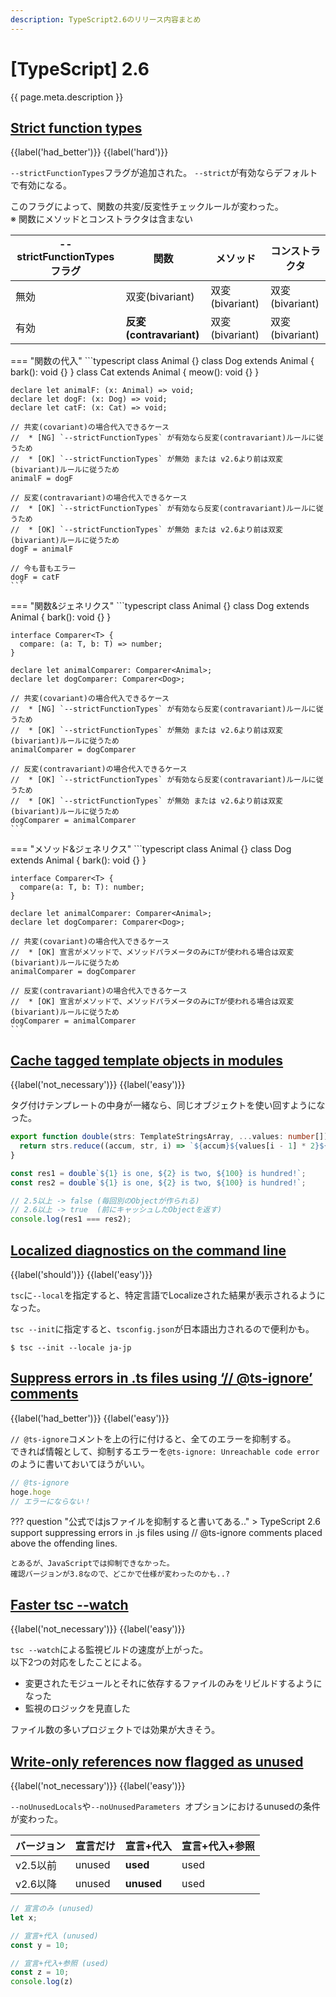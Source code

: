 ```yaml
---
description: TypeScript2.6のリリース内容まとめ
---
```


# [TypeScript] 2.6

{{ page.meta.description }}


## [Strict function types]

[Strict function types]: https://www.typescriptlang.org/docs/handbook/release-notes/typescript-2-6.html#strict-function-types

{{label('had_better')}} {{label('hard')}}

`--strictFunctionTypes`フラグが追加された。
`--strict`が有効ならデフォルトで有効になる。

このフラグによって、関数の共変/反変性チェックルールが変わった。  
※ 関数にメソッドとコンストラクタは含まない

| --strictFunctionTypes フラグ | 関数                    | メソッド        | コンストラクタ  |
| ------------------------------ | ----------------------- | --------------- | --------------- |
| 無効                           | 双変(bivariant)         | 双変(bivariant) | 双変(bivariant) |
| 有効                           | **反変(contravariant)** | 双変(bivariant) | 双変(bivariant) |

=== "関数の代入"
    ```typescript
    class Animal {}
    class Dog extends Animal {
        bark(): void {}
    }
    class Cat extends Animal {
        meow(): void {}
    }

    declare let animalF: (x: Animal) => void;
    declare let dogF: (x: Dog) => void;
    declare let catF: (x: Cat) => void;

    // 共変(covariant)の場合代入できるケース
    //  * [NG] `--strictFunctionTypes` が有効なら反変(contravariant)ルールに従うため
    //  * [OK] `--strictFunctionTypes` が無効 または v2.6より前は双変(bivariant)ルールに従うため
    animalF = dogF
    
    // 反変(contravariant)の場合代入できるケース
    //  * [OK] `--strictFunctionTypes` が有効なら反変(contravariant)ルールに従うため
    //  * [OK] `--strictFunctionTypes` が無効 または v2.6より前は双変(bivariant)ルールに従うため
    dogF = animalF
    
    // 今も昔もエラー
    dogF = catF
    ```

=== "関数&ジェネリクス"
    ```typescript
    class Animal {}
    class Dog extends Animal {
      bark(): void {}
    }

    interface Comparer<T> {
      compare: (a: T, b: T) => number;
    }

    declare let animalComparer: Comparer<Animal>;
    declare let dogComparer: Comparer<Dog>;

    // 共変(covariant)の場合代入できるケース
    //  * [NG] `--strictFunctionTypes` が有効なら反変(contravariant)ルールに従うため
    //  * [OK] `--strictFunctionTypes` が無効 または v2.6より前は双変(bivariant)ルールに従うため
    animalComparer = dogComparer

    // 反変(contravariant)の場合代入できるケース
    //  * [OK] `--strictFunctionTypes` が有効なら反変(contravariant)ルールに従うため
    //  * [OK] `--strictFunctionTypes` が無効 または v2.6より前は双変(bivariant)ルールに従うため
    dogComparer = animalComparer
    ```

=== "メソッド&ジェネリクス"
    ```typescript
    class Animal {}
    class Dog extends Animal {
      bark(): void {}
    }

    interface Comparer<T> {
      compare(a: T, b: T): number;
    }

    declare let animalComparer: Comparer<Animal>;
    declare let dogComparer: Comparer<Dog>;

    // 共変(covariant)の場合代入できるケース
    //  * [OK] 宣言がメソッドで、メソッドパラメータのみにTが使われる場合は双変(bivariant)ルールに従うため
    animalComparer = dogComparer

    // 反変(contravariant)の場合代入できるケース
    //  * [OK] 宣言がメソッドで、メソッドパラメータのみにTが使われる場合は双変(bivariant)ルールに従うため
    dogComparer = animalComparer
    ```


## [Cache tagged template objects in modules]

[Cache tagged template objects in modules]: https://www.typescriptlang.org/docs/handbook/release-notes/typescript-2-6.html#cache-tagged-template-objects-in-modules

{{label('not_necessary')}} {{label('easy')}}

タグ付けテンプレートの中身が一緒なら、同じオブジェクトを使い回すようになった。

```typescript
export function double(strs: TemplateStringsArray, ...values: number[]) {
  return strs.reduce((accum, str, i) => `${accum}${values[i - 1] * 2}${str}`);
}

const res1 = double`${1} is one, ${2} is two, ${100} is hundred!`;
const res2 = double`${1} is one, ${2} is two, ${100} is hundred!`;

// 2.5以上 -> false (毎回別のObjectが作られる)
// 2.6以上 -> true  (前にキャッシュしたObjectを返す)
console.log(res1 === res2);
```


## [Localized diagnostics on the command line]

[Localized diagnostics on the command line]: https://www.typescriptlang.org/docs/handbook/release-notes/typescript-2-6.html#localized-diagnostics-on-the-command-line

{{label('should')}} {{label('easy')}}

`tsc`に`--local`を指定すると、特定言語でLocalizeされた結果が表示されるようになった。

`tsc --init`に指定すると、`tsconfig.json`が日本語出力されるので便利かも。

```
$ tsc --init --locale ja-jp
```


## [Suppress errors in .ts files using ‘// @ts-ignore’ comments]

[Suppress errors in .ts files using ‘// @ts-ignore’ comments]: https://www.typescriptlang.org/docs/handbook/release-notes/typescript-2-6.html#suppress-errors-in-ts-files-using--ts-ignore-comments

{{label('had_better')}} {{label('easy')}}

`// @ts-ignore`コメントを上の行に付けると、全てのエラーを抑制する。  
できれば情報として、抑制するエラーを`@ts-ignore: Unreachable code error`のように書いておいてほうがいい。

```typescript
// @ts-ignore
hoge.hoge
// エラーにならない！
```

??? question "公式ではjsファイルを抑制すると書いてある.."
    > TypeScript 2.6 support suppressing errors in .js files using // @ts-ignore comments placed above the offending lines.
    
    とあるが、JavaScriptでは抑制できなかった。  
    確認バージョンが3.8なので、どこかで仕様が変わったのかも..?
    


## [Faster tsc --watch]

[Faster tsc --watch]: https://www.typescriptlang.org/docs/handbook/release-notes/typescript-2-6.html#faster-tsc---watch

{{label('not_necessary')}} {{label('easy')}}

`tsc --watch`による監視ビルドの速度が上がった。  
以下2つの対応をしたことによる。

* 変更されたモジュールとそれに依存するファイルのみをリビルドするようになった
* 監視のロジックを見直した

ファイル数の多いプロジェクトでは効果が大きそう。


## [Write-only references now flagged as unused]

[Write-only references now flagged as unused]: https://www.typescriptlang.org/docs/handbook/release-notes/typescript-2-6.html#write-only-references-now-flagged-as-unused

{{label('not_necessary')}} {{label('easy')}}

`--noUnusedLocals`や`--noUnusedParameters `オプションにおけるunusedの条件が変わった。

| バージョン | 宣言だけ | 宣言+代入  | 宣言+代入+参照 |
| ---------- | -------- | ---------- | -------------- |
| v2.5以前   | unused   | **used**   | used           |
| v2.6以降   | unused   | **unused** | used           |

```typescript
// 宣言のみ (unused)
let x;

// 宣言+代入 (unused)
const y = 10;

// 宣言+代入+参照 (used)
const z = 10;
console.log(z)
```
